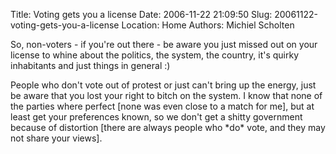 Title: Voting gets you a license
Date: 2006-11-22 21:09:50
Slug: 20061122-voting-gets-you-a-license
Location: Home
Authors: Michiel Scholten

<p>So, non-voters - if you're out there - be aware you just missed out on your license to whine about the politics, the system, the country, it's quirky inhabitants and just things in general :)</p>

<p>People who don't vote out of protest or just can't bring up the energy, just be aware that you lost your right to bitch on the system. I know that none of the parties where perfect [none was even close to a match for me], but at least get your preferences known, so we don't get a shitty government because of distortion [there are always people who *do* vote, and they may not share your views].</p>
